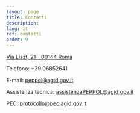 ```yaml
---
layout: page
title: Contatti
description:
lang: it
ref: contatti
order: 9
---
```


<a aria-label="Google Map - Via Liszt, 21 - 00144 Roma - Collegamento a sito esterno" href="https://www.google.it/maps/place/Via+Liszt,+21,+00144+Roma+RM/@41.8336525,12.4653778,17z/data=!3m1!4b1!4m5!3m4!1s0x13258ae3d27bf449:0x5aa2ce4a30bafdda!8m2!3d41.8336485!4d12.4675665" title="Collegamento a sito esterno">Via Liszt, 21 - 00144 Roma</a>

Telefono: +39 06852641

E-mail: [peppol@agid.gov.it](mailto:peppol@agid.gov.it?subject=%5Bpeppol.agid.gov.it%5D%20Richiesta%20informazioni)

Assistenza tecnica: [assistenzaPEPPOL@agid.gov.it](mailto:assistenzaPEPPOL@agid.gov.it)

PEC: [protocollo@pec.agid.gov.it](mailto:protocollo@pec.agid.gov.it)
